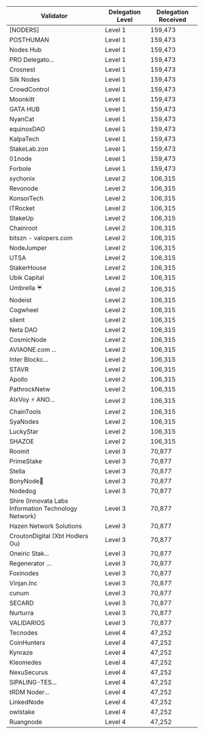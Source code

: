| Validator                                            | Delegation Level | Delegation Received |
|------------------------------------------------------|------------------|---------------------|
| [NODERS]                                             | Level 1          | 159,473             |
| POSTHUMAN                                            | Level 1          | 159,473             |
| Nodes Hub                                            | Level 1          | 159,473             |
| PRO Delegato...                                      | Level 1          | 159,473             |
| Crosnest                                             | Level 1          | 159,473             |
| Silk Nodes                                           | Level 1          | 159,473             |
| CrowdControl                                         | Level 1          | 159,473             |
| Moonkitt                                             | Level 1          | 159,473             |
| GATA HUB                                             | Level 1          | 159,473             |
| NyanCat                                              | Level 1          | 159,473             |
| equinoxDAO                                           | Level 1          | 159,473             |
| KalpaTech                                            | Level 1          | 159,473             |
| StakeLab.zon                                         | Level 1          | 159,473             |
| 01node                                               | Level 1          | 159,473             |
| Forbole                                              | Level 1          | 159,473             |
| sychonix                                             | Level 2          | 106,315             |
| Revonode                                             | Level 2          | 106,315             |
| KonsorTech                                           | Level 2          | 106,315             |
| ITRocket                                             | Level 2          | 106,315             |
| StakeUp                                              | Level 2          | 106,315             |
| Chainroot                                            | Level 2          | 106,315             |
| bitszn - valopers.com                                | Level 2          | 106,315             |
| NodeJumper                                           | Level 2          | 106,315             |
| UTSA                                                 | Level 2          | 106,315             |
| StakerHouse                                          | Level 2          | 106,315             |
| Ubik Capital                                         | Level 2          | 106,315             |
| Umbrella ☔                                           | Level 2          | 106,315             |
| Nodeist                                              | Level 2          | 106,315             |
| Cogwheel                                             | Level 2          | 106,315             |
| silent                                               | Level 2          | 106,315             |
| Neta DAO                                             | Level 2          | 106,315             |
| CosmicNode                                           | Level 2          | 106,315             |
| AVIAONE.com ...                                      | Level 2          | 106,315             |
| Inter Blockc...                                      | Level 2          | 106,315             |
| STAVR                                                | Level 2          | 106,315             |
| Apollo                                               | Level 2          | 106,315             |
| PathrockNetw                                         | Level 2          | 106,315             |
| AlxVoy ⚡ ANO...                                      | Level 2          | 106,315             |
| ChainTools                                           | Level 2          | 106,315             |
| SyaNodes                                             | Level 2          | 106,315             |
| LuckyStar                                            | Level 2          | 106,315             |
| SHAZOE                                               | Level 2          | 106,315             |
| Roomit                                               | Level 3          | 70,877              |
| PrimeStake                                           | Level 3          | 70,877              |
| Stella                                               | Level 3          | 70,877              |
| BonyNode💚                                           | Level 3          | 70,877              |
| Nodedog                                              | Level 3          | 70,877              |
| Shire (Innovata Labs Information Technology Network) | Level 3          | 70,877              |
| Hazen Network Solutions                              | Level 3          | 70,877              |
| CroutonDigital (Xbt Hodlers Ou)                      | Level 3          | 70,877              |
| Oneiric Stak...                                      | Level 3          | 70,877              |
| Regenerator ...                                      | Level 3          | 70,877              |
| Foxinodes                                            | Level 3          | 70,877              |
| Vinjan.Inc                                           | Level 3          | 70,877              |
| cunum                                                | Level 3          | 70,877              |
| SECARD                                               | Level 3          | 70,877              |
| Nurturra                                             | Level 3          | 70,877              |
| VALIDARIOS                                           | Level 3          | 70,877              |
| Tecnodes                                             | Level 4          | 47,252              |
| CoinHunters                                          | Level 4          | 47,252              |
| Kynraze                                              | Level 4          | 47,252              |
| Kleomedes                                            | Level 4          | 47,252              |
| NexuSecurus                                          | Level 4          | 47,252              |
| SIPALING-TES...                                      | Level 4          | 47,252              |
| tRDM Noder...                                        | Level 4          | 47,252              |
| LinkedNode                                           | Level 4          | 47,252              |
| owlstake                                             | Level 4          | 47,252              |
| Ruangnode                                            | Level 4          | 47,252              |












